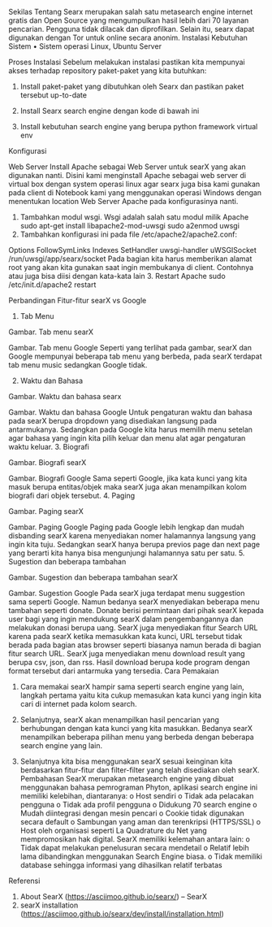 

Sekilas Tentang
Searx merupakan salah satu metasearch engine internet gratis dan Open Source yang mengumpulkan hasil lebih dari 70 layanan pencarian. Pengguna tidak dilacak dan diprofilkan. Selain itu, searx dapat digunakan dengan Tor untuk online secara anonim.
Instalasi
Kebutuhan Sistem
•	Sistem operasi Linux, Ubuntu Server

Proses Instalasi
Sebelum melakukan instalasi pastikan kita mempunyai akses terhadap repository paket-paket yang kita butuhkan:
1.	Install paket-paket yang dibutuhkan oleh Searx dan pastikan paket tersebut up-to-date




2.	Install Searx search engine dengan kode di bawah ini





3.	Install kebutuhan search engine yang berupa python framework virtual env







Konfigurasi

Web Server
Install Apache sebagai Web Server untuk searX yang akan digunakan nanti. Disini kami menginstall Apache sebagai web server di virtual box dengan system operasi linux agar searx juga bisa kami gunakan pada client di Notebook kami yang menggunakan operasi Windows dengan menentukan location Web Server Apache pada konfigurasinya nanti.
1.	Tambahkan modul wsgi. Wsgi adalah salah satu modul milik Apache
sudo apt-get install libapache2-mod-uwsgi
sudo a2enmod uwsgi
2.	Tambahkan konfigurasi ini pada file /etc/apache2/apache2.conf:
<Location />
    Options FollowSymLinks Indexes
    SetHandler uwsgi-handler
    uWSGISocket /run/uwsgi/app/searx/socket
</Location>
Pada bagian <Location /> kita harus memberikan alamat root yang akan kita gunakan saat ingin membukanya di client. Contohnya <Location /searx> atau juga bisa diisi dengan kata-kata lain <Location /student> 
3.	Restart Apache
sudo /etc/init.d/apache2 restart

Perbandingan Fitur-fitur searX vs Google
1.	Tab Menu
 
Gambar. Tab menu searX

 
Gambar. Tab menu Google
Seperti yang terlihat pada gambar, searX dan Google mempunyai beberapa tab menu yang berbeda, pada searX terdapat tab menu music sedangkan Google tidak.

2.	Waktu dan Bahasa
 
Gambar. Waktu dan bahasa searx

 
Gambar. Waktu dan bahasa Google
Untuk pengaturan waktu dan bahasa pada searX berupa dropdown yang disediakan langsung pada antarmukanya. Sedangkan pada Google kita harus memilih menu setelan agar bahasa yang ingin kita pilih keluar dan menu alat agar pengaturan waktu keluar.
3.	Biografi
 
Gambar. Biografi searX

 
Gambar. Biografi Google
Sama seperti Google, jika kata kunci yang kita masuk berupa entitas/objek maka searX juga akan menampilkan kolom biografi dari objek tersebut.
4.	Paging
 
Gambar. Paging searX

 
Gambar. Paging Google
Paging pada Google lebih lengkap dan mudah disbanding searX karena menyediakan nomer halamannya langsung yang ingin kita tuju. Sedangkan searX hanya berupa previos page dan next page yang berarti kita hanya bisa mengunjungi halamannya satu per satu.
5.	Sugestion dan beberapa tambahan
 
Gambar. Sugestion dan beberapa tambahan searX

 
Gambar. Sugestion Google
Pada searX juga terdapat menu suggestion sama seperti Google. Namun bedanya searX menyediakan beberapa menu tambahan seperti donate. Donate berisi permintaan dari pihak searX kepada user bagi yang ingin mendukung searX dalam pengembangannya dan melakukan donasi berupa uang. SearX juga menyediakan fitur Search URL karena pada searX ketika memasukkan kata kunci, URL tersebut tidak berada pada bagian atas browser seperti biasanya namun berada di bagian fitur search URL. SearX juga menyediakan menu download result yang berupa csv, json, dan rss. Hasil download berupa kode program dengan format tersebut dari antarmuka yang tersedia.
Cara Pemakaian
 
1.	Cara memakai searX hampir sama seperti search engine yang lain, langkah pertama yaitu kita cukup memasukan kata kunci yang ingin kita cari di internet pada kolom search.
 
2.	Selanjutnya, searX akan menampilkan hasil pencarian yang berhubungan dengan kata kunci yang kita masukkan. Bedanya searX menampilkan beberapa pilihan menu yang berbeda dengan beberapa search engine yang lain.
 
3.	Selanjutnya kita bisa menggunakan searX sesuai keinginan kita berdasarkan fitur-fitur dan filter-filter yang telah disediakan oleh searX.
Pembahasan
SearX merupakan metasearch engine yang dibuat menggunakan  bahasa pemrograman Phyton, aplikasi search engine ini memiliki kelebihan, diantaranya:
o	Host sendiri
o	Tidak ada pelacakan pengguna
o	Tidak ada profil pengguna
o	Didukung 70 search engine
o	Mudah diintegrasi dengan mesin pencari
o	Cookie tidak digunakan secara default
o	Sambungan yang aman dan terenkripsi (HTTPS/SSL)
o	Host oleh organisasi seperti La Quadrature du Net yang mempromosikan hak digital.
SearX memiliki kelemahan antara lain:
o	Tidak dapat melakukan penelusuran secara mendetail
o	Relatif lebih lama dibandingkan menggunakan Search Engine biasa.
o	Tidak memiliki database sehingga informasi yang dihasilkan relatif terbatas

Referensi
1.	About SearX (https://asciimoo.github.io/searx/) – SearX
2.	searX installation (https://asciimoo.github.io/searx/dev/install/installation.html)
